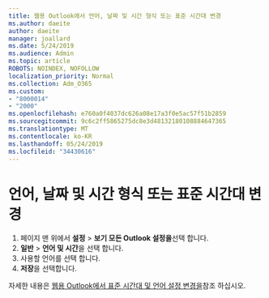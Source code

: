 ```yaml
---
title: 웹용 Outlook에서 언어, 날짜 및 시간 형식 또는 표준 시간대 변경
ms.author: daeite
author: daeite
manager: joallard
ms.date: 5/24/2019
ms.audience: Admin
ms.topic: article
ROBOTS: NOINDEX, NOFOLLOW
localization_priority: Normal
ms.collection: Adm_O365
ms.custom:
- "8000014"
- "2000"
ms.openlocfilehash: e760a0f4037dc626a08e17a3f0e5ac57f51b2859
ms.sourcegitcommit: 9c6c2ff5865275dc8e3d48132180108884647365
ms.translationtype: MT
ms.contentlocale: ko-KR
ms.lasthandoff: 05/24/2019
ms.locfileid: "34430616"
---
```

# <a name="change-your-language-date-and-time-format-or-time-zone"></a>언어, 날짜 및 시간 형식 또는 표준 시간대 변경

1. 페이지 맨 위에서 **설정** > **보기 모든 Outlook 설정을**선택 합니다.
2. **일반** > **언어 및 시간**을 선택 합니다.
3. 사용할 언어를 선택 합니다.
4. **저장**을 선택합니다.

자세한 내용은 [웹용 Outlook에서 표준 시간대 및 언어 설정 변경을](https://support.office.com/article/65239869-12e7-4a9d-bca1-76b0ad7ce273)참조 하십시오.
